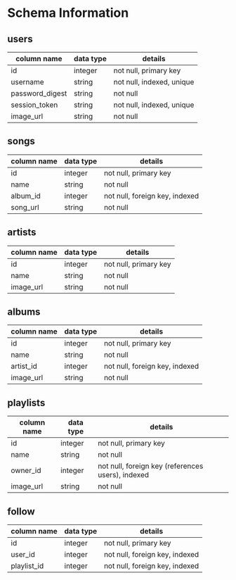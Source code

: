 # Schema Information

## users
column name     | data type | details
----------------|-----------|-----------------------
id              | integer   | not null, primary key
username        | string    | not null, indexed, unique
password_digest | string    | not null
session_token   | string    | not null, indexed, unique
image_url       | string    | not null

## songs
column name | data type | details
------------|-----------|-----------------------
id          | integer   | not null, primary key
name        | string    | not null
album_id    | integer   | not null, foreign key, indexed
song_url    | string    | not null

## artists
column name | data type | details
------------|-----------|-----------------------
id          | integer   | not null, primary key
name        | string    | not null
image_url   | string    | not null

## albums
column name | data type | details
------------|-----------|-----------------------
id          | integer   | not null, primary key
name        | string    | not null
artist_id   | integer   | not null, foreign key, indexed
image_url   | string    | not null

## playlists
column name | data type | details
------------|-----------|-----------------------
id          | integer   | not null, primary key
name        | string    | not null
owner_id    | integer   | not null, foreign key (references users), indexed
image_url   | string    | not null

## follow
column name | data type | details
------------|-----------|-----------------------
id          | integer   | not null, primary key
user_id     | integer   | not null, foreign key, indexed
playlist_id | integer   | not null, foreign key, indexed
